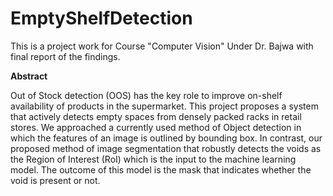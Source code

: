 # EmptyShelfDetection

This is a project work for Course "Computer Vision" Under Dr. Bajwa with final report of the findings.

**Abstract**

Out of Stock detection (OOS) has the key role to improve on-shelf availability of products in the supermarket. This project proposes a system that actively detects empty spaces from densely packed racks in retail stores. We approached a currently used method of Object detection in which the features of an image is outlined by bounding box. In contrast, our proposed method of image segmentation that robustly detects the voids as the Region of Interest (RoI) which is the input to the machine learning model. The outcome of this model is the mask that indicates whether the void is present or not.
